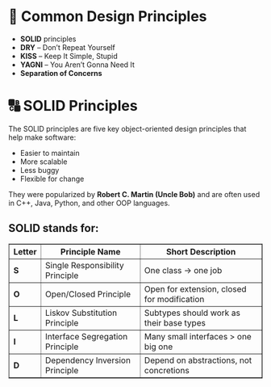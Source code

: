 <!DOCTYPE html>
<html>
<head>

</head>
<body>
  <h1>🧠 Common Design Principles</h1>
  <ul>
    <li><strong>SOLID</strong> principles</li>
    <li><strong>DRY</strong> – Don’t Repeat Yourself</li>
    <li><strong>KISS</strong> – Keep It Simple, Stupid</li>
    <li><strong>YAGNI</strong> – You Aren’t Gonna Need It</li>
    <li><strong>Separation of Concerns</strong></li>
  </ul>
</body>
</html>


<!DOCTYPE html>
<html>
<head>

</head>
<body>
  <h1>🔠 SOLID Principles</h1>

  <p>The SOLID principles are five key object-oriented design principles that help make software:</p>
  <ul>
    <li>Easier to maintain</li>
    <li>More scalable</li>
    <li>Less buggy</li>
    <li>Flexible for change</li>
  </ul>

  <p>They were popularized by <strong>Robert C. Martin (Uncle Bob)</strong> and are often used in C++, Java, Python, and other OOP languages.</p>

  <h2>SOLID stands for:</h2>
  <table border="1" cellpadding="5" cellspacing="0">
    <thead>
      <tr>
        <th>Letter</th>
        <th>Principle Name</th>
        <th>Short Description</th>
      </tr>
    </thead>
    <tbody>
      <tr>
        <td><strong>S</strong></td>
        <td>Single Responsibility Principle</td>
        <td>One class → one job</td>
      </tr>
      <tr>
        <td><strong>O</strong></td>
        <td>Open/Closed Principle</td>
        <td>Open for extension, closed for modification</td>
      </tr>
      <tr>
        <td><strong>L</strong></td>
        <td>Liskov Substitution Principle</td>
        <td>Subtypes should work as their base types</td>
      </tr>
      <tr>
        <td><strong>I</strong></td>
        <td>Interface Segregation Principle</td>
        <td>Many small interfaces &gt; one big one</td>
      </tr>
      <tr>
        <td><strong>D</strong></td>
        <td>Dependency Inversion Principle</td>
        <td>Depend on abstractions, not concretions</td>
      </tr>
    </tbody>
  </table>
</body>
</html>

